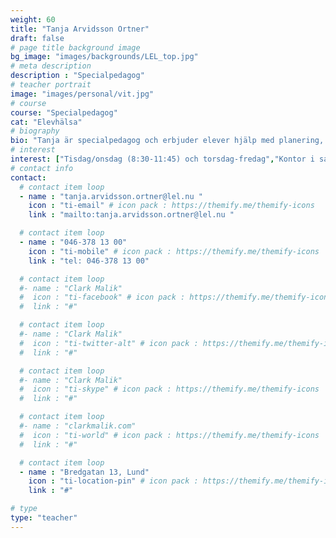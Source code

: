 ```yaml
---
weight: 60
title: "Tanja Arvidsson Ortner"
draft: false
# page title background image
bg_image: "images/backgrounds/LEL_top.jpg"
# meta description
description : "Specialpedagog"
# teacher portrait
image: "images/personal/vit.jpg"
# course
course: "Specialpedagog"
cat: "Elevhälsa"
# biography
bio: "Tanja är specialpedagog och erbjuder elever hjälp med planering, utredningar och samtal kring studierna."
# interest
interest: ["Tisdag/onsdag (8:30-11:45) och torsdag-fredag","Kontor i sal 406"]
# contact info
contact:
  # contact item loop
  - name : "tanja.arvidsson.ortner@lel.nu "
    icon : "ti-email" # icon pack : https://themify.me/themify-icons
    link : "mailto:tanja.arvidsson.ortner@lel.nu "

  # contact item loop
  - name : "046-378 13 00"
    icon : "ti-mobile" # icon pack : https://themify.me/themify-icons
    link : "tel: 046-378 13 00"

  # contact item loop
  #- name : "Clark Malik"
  #  icon : "ti-facebook" # icon pack : https://themify.me/themify-icons
  #  link : "#"

  # contact item loop
  #- name : "Clark Malik"
  #  icon : "ti-twitter-alt" # icon pack : https://themify.me/themify-icons
  #  link : "#"

  # contact item loop
  #- name : "Clark Malik"
  #  icon : "ti-skype" # icon pack : https://themify.me/themify-icons
  #  link : "#"

  # contact item loop
  #- name : "clarkmalik.com"
  #  icon : "ti-world" # icon pack : https://themify.me/themify-icons
  #  link : "#"

  # contact item loop
  - name : "Bredgatan 13, Lund"
    icon : "ti-location-pin" # icon pack : https://themify.me/themify-icons
    link : "#"

# type
type: "teacher"
---
```

